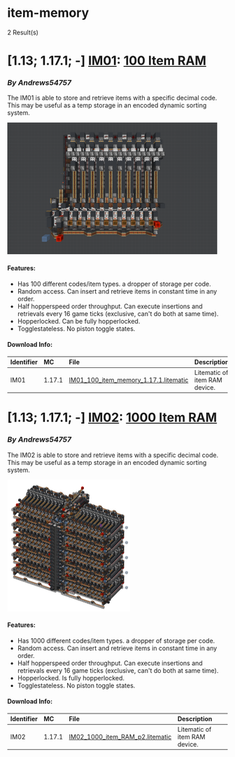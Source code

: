 # item-memory
2 Result(s)

# [1.13; 1.17.1; -] [IM01](IM01%20100%20Item%20RAM): [100 Item RAM](IM01%20100%20Item%20RAM/IM01_100_Item_RAM.pdf)
### *By Andrews54757*

The IM01 is able to store and retrieve items with a specific decimal code. This may be useful as a temp storage in an encoded dynamic sorting system.

<img src="IM01%20100%20Item%20RAM/itemram.png?raw=1" height="300px">

#### Features:
- Has 100 different codes/item types. a dropper of storage per code.
- Random access. Can insert and retrieve items in constant time in any order.
- Half hopperspeed order throughput. Can execute insertions and retrievals every 16 game ticks (exclusive, can't do both at same time).
- Hopperlocked. Can be fully hopperlocked.
- Togglestateless. No piston toggle states.

#### Download Info:
|Identifier   | MC       | File                                                                                                           | Description                    |
|------------ |:-------- |:-------------------------------------------------------------------------------------------------------------- |:-------------------------------|
|IM01         | 1.17.1   | [IM01_100_item_memory_1.17.1.litematic](IM01%20100%20Item%20RAM/IM01_100_item_memory_1.17.1.litematic?raw=1)   | Litematic of item RAM device.  |



# [1.13; 1.17.1; -] [IM02](IM02%201000%20Item%20RAM): [1000 Item RAM](IM02%201000%20Item%20RAM/IM02_1000_Item_RAM.pdf)
### *By Andrews54757*

The IM02 is able to store and retrieve items with a specific decimal code. This may be useful as a temp storage in an encoded dynamic sorting system.

<img src="IM02%201000%20Item%20RAM/ram2.png?raw=1" height="300px">

#### Features:
- Has 1000 different codes/item types. a dropper of storage per code.
- Random access. Can insert and retrieve items in constant time in any order.
- Half hopperspeed order throughput. Can execute insertions and retrievals every 16 game ticks (exclusive, can't do both at same time).
- Hopperlocked. Is fully hopperlocked.
- Togglestateless. No piston toggle states.

#### Download Info:
|Identifier   | MC       | File                                                                                                | Description                    |
|------------ |:-------- |:--------------------------------------------------------------------------------------------------- |:-------------------------------|
|IM02         | 1.17.1   | [IM02_1000_item_RAM_p2.litematic](IM02%201000%20Item%20RAM/IM02_1000_item_RAM_p2.litematic?raw=1)   | Litematic of item RAM device.  |
